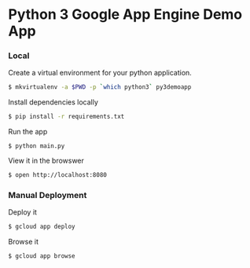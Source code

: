 Python 3 Google App Engine Demo App
===================================

### Local

Create a virtual environment for your python application.

```sh
$ mkvirtualenv -a $PWD -p `which python3` py3demoapp
```

Install dependencies locally

``` sh
$ pip install -r requirements.txt
```

Run the app

```
$ python main.py
```

View it in the browswer

``` sh
$ open http://localhost:8080
```

### Manual Deployment

Deploy it

```sh
$ gcloud app deploy
```

Browse it

```sh
$ gcloud app browse
```
